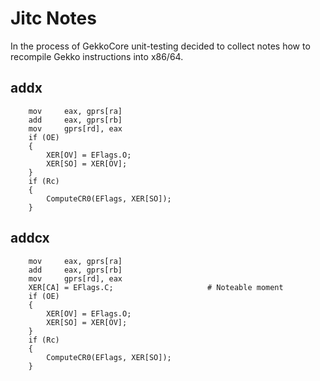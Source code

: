 # Jitc Notes

In the process of GekkoCore unit-testing decided to collect notes how to recompile Gekko instructions into x86/64.

## addx

```
	mov 	eax, gprs[ra]
	add 	eax, gprs[rb]
	mov 	gprs[rd], eax
	if (OE)
	{
		XER[OV] = EFlags.O;
		XER[SO] = XER[OV];
	}
	if (Rc)
	{
		ComputeCR0(EFlags, XER[SO]);
	}
```

## addcx

```
	mov 	eax, gprs[ra]
	add 	eax, gprs[rb]
	mov 	gprs[rd], eax
	XER[CA] = EFlags.C; 					# Noteable moment
	if (OE)
	{
		XER[OV] = EFlags.O;
		XER[SO] = XER[OV];
	}
	if (Rc)
	{
		ComputeCR0(EFlags, XER[SO]);
	}
```
